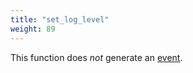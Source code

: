 ```yaml
---
title: "set_log_level"
weight: 89
---
```


This function does *not* generate an [event](../../events).
